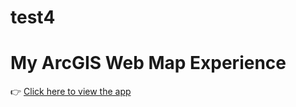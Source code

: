 # test4
# My ArcGIS Web Map Experience

👉 [Click here to view the app](https://experience.arcgis.com/experience/d79edd6e54bb45119099a975a6f073c9/)
